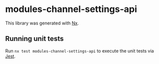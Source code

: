 # modules-channel-settings-api

This library was generated with [Nx](https://nx.dev).

## Running unit tests

Run `nx test modules-channel-settings-api` to execute the unit tests via [Jest](https://jestjs.io).
